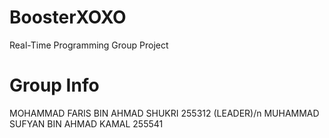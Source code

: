 # BoosterXOXO
Real-Time Programming Group Project

# Group Info

MOHAMMAD FARIS BIN AHMAD SHUKRI 255312 (LEADER)/n
MUHAMMAD SUFYAN BIN AHMAD KAMAL 255541
